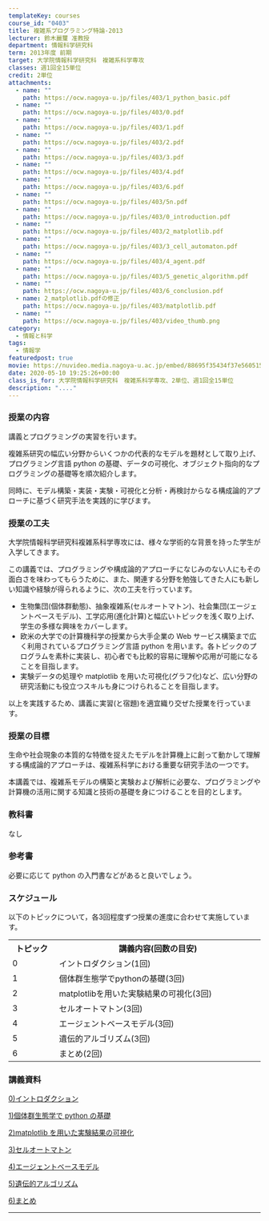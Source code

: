 ```yaml
---
templateKey: courses
course_id: "0403"
title: 複雑系プログラミング特論-2013
lecturer: 鈴木麗璽 准教授
department: 情報科学研究科
term: 2013年度 前期
target: 大学院情報科学研究科　複雑系科学専攻
classes: 週1回全15単位
credit: 2単位
attachments:
  - name: ""
    path: https://ocw.nagoya-u.jp/files/403/1_python_basic.pdf
  - name: ""
    path: https://ocw.nagoya-u.jp/files/403/0.pdf
  - name: ""
    path: https://ocw.nagoya-u.jp/files/403/1.pdf
  - name: ""
    path: https://ocw.nagoya-u.jp/files/403/2.pdf
  - name: ""
    path: https://ocw.nagoya-u.jp/files/403/3.pdf
  - name: ""
    path: https://ocw.nagoya-u.jp/files/403/4.pdf
  - name: ""
    path: https://ocw.nagoya-u.jp/files/403/6.pdf
  - name: ""
    path: https://ocw.nagoya-u.jp/files/403/5n.pdf
  - name: ""
    path: https://ocw.nagoya-u.jp/files/403/0_introduction.pdf
  - name: ""
    path: https://ocw.nagoya-u.jp/files/403/2_matplotlib.pdf
  - name: ""
    path: https://ocw.nagoya-u.jp/files/403/3_cell_automaton.pdf
  - name: ""
    path: https://ocw.nagoya-u.jp/files/403/4_agent.pdf
  - name: ""
    path: https://ocw.nagoya-u.jp/files/403/5_genetic_algorithm.pdf
  - name: ""
    path: https://ocw.nagoya-u.jp/files/403/6_conclusion.pdf
  - name: 2_matplotlib.pdfの修正
    path: https://ocw.nagoya-u.jp/files/403/matplotlib.pdf
  - name: ""
    path: https://ocw.nagoya-u.jp/files/403/video_thumb.png
category:
  - 情報と科学
tags:
  - 情報学
featuredpost: true
movie: https://nuvideo.media.nagoya-u.ac.jp/embed/88695f35434f37e560515677dd82459cdb7269a9
date: 2020-05-10 19:25:26+00:00
class_is_for: 大学院情報科学研究科　複雑系科学専攻、2単位、週1回全15単位
description: "...."
---
```


### 授業の内容

講義とプログラミングの実習を行います。

複雑系研究の幅広い分野からいくつかの代表的なモデルを題材として取り上げ、プログラミング言語 python の基礎、データの可視化、オブジェクト指向的なプログラミングの基礎等を順次紹介します。

同時に、モデル構築・実装・実験・可視化と分析・再検討からなる構成論的アプローチに基づく研究手法を実践的に学びます。

### 授業の工夫

大学院情報科学研究科複雑系科学専攻には、様々な学術的な背景を持った学生が入学してきます。

この講義では、プログラミングや構成論的アプローチになじみのない人にもその面白さを味わってもらうために、また、関連する分野を勉強してきた人にも新しい知識や経験が得られるように、次の工夫を行っています。

- 生物集団(個体群動態)、抽象複雑系(セルオートマトン)、社会集団(エージェントベースモデル)、工学応用(進化計算)と幅広いトピックを浅く取り上げ、学生の多様な興味をカバーします。
- 欧米の大学での計算機科学の授業から大手企業の Web サービス構築まで広く利用されているプログラミング言語 python を用います。各トピックのプログラムを素朴に実装し、初心者でも比較的容易に理解や応用が可能になることを目指します。
- 実験データの処理や matplotlib を用いた可視化(グラフ化)など、広い分野の研究活動にも役立つスキルも身につけられることを目指します。

以上を実践するため、講義に実習(と宿題)を適宜織り交ぜた授業を行っています。

### 授業の目標

生命や社会現象の本質的な特徴を捉えたモデルを計算機上に創って動かして理解する構成論的アプローチは、複雑系科学における重要な研究手法の一つです。

本講義では、複雑系モデルの構築と実験および解析に必要な、プログラミングや計算機の活用に関する知識と技術の基礎を身につけることを目的とします。

### 教科書

なし

### 参考書

必要に応じて python の入門書などがあると良いでしょう。

<h3>スケジュール</h3>
<p>以下のトピックについて，各3回程度ずつ授業の進度に合わせて実施しています。</p>
<table class="basic" width="520">
<tr>
<th width="85" class="center">トピック</th>
<th width="435" class="center">講義内容(回数の目安)</th>
</tr>
<tr>
<td width="85" class="center">0</td>
<td width="435">イントロダクション(1回)</td>
</tr>
<tr>
<td width="85" class="center">1</td>
<td width="435">個体群生態学でpythonの基礎(3回)</td>
</tr>
<tr>
<td width="85" class="center">2</td>
<td width="435">matplotlibを用いた実験結果の可視化(3回)</td>
</tr>
<tr>
<td width="85" class="center">3</td>
<td width="435">セルオートマトン(3回)</td>
</tr>
<tr>
<td width="85" class="center">4</td>
<td width="435">エージェントベースモデル(3回)</td>
</tr>
<tr>
<td width="85" class="center">5</td>
<td width="435">遺伝的アルゴリズム(3回)</td>
</tr>
<tr>
<td width="85" class="center">6</td>
<td width="435">まとめ(2回)</td>
</tr>
</table>

### 講義資料

[0)イントロダクション](https://ocw.nagoya-u.jp/files/403/0_introduction.pdf)

[1)個体群生態学で python の基礎](https://ocw.nagoya-u.jp/files/403/1_python_basic.pdf)

[2)matplotlib を用いた実験結果の可視化](https://ocw.nagoya-u.jp/files/403/matplotlib.pdf)

[3)セルオートマトン](https://ocw.nagoya-u.jp/files/403/3_cell_automaton.pdf)

[4)エージェントベースモデル](https://ocw.nagoya-u.jp/files/403/4_agent.pdf)

[5)遺伝的アルゴリズム](https://ocw.nagoya-u.jp/files/403/5_genetic_algorithm.pdf)

[6)まとめ](https://ocw.nagoya-u.jp/files/403/6_conclusion.pdf)

---
